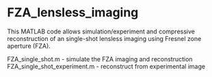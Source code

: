 # FZA_lensless_imaging
This MATLAB code allows simulation/experiment and compressive reconstruction of an single-shot lensless imaging using Fresnel zone aperture (FZA). 

FZA_single_shot.m	- simulate the FZA imaging and reconstruction
FZA_single_shot_experiment.m	- reconstruct from experimental image
